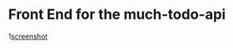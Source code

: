 # Front End for the much-todo-api 

1[screenshot](./public/images/Screenshot%202023-04-21%20at%203.33.49%20PM.png)
